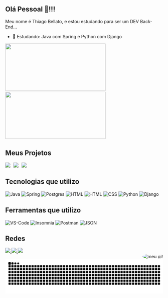 ## Olá Pessoal 👋!!!  
Meu nome é Thiago Bellato, e estou estudando para ser um DEV Back-End...

- 🌱 Estudando: Java com Spring e Python com Django

<div style="display: inline_block">
  <a href="https://github.com/anuraghazra/github-readme-stats">
    <img height=150 width=320 src="https://github-readme-stats.vercel.app/api?username=thiagobellato&show_icons=true&layout=compact&langs_count=8&card_width=320&theme=merko" />
  </a>
  <a href="https://github.com/anuraghazra/convoychat">
    <img height=150 width=320 src="https://github-readme-stats.vercel.app/api/top-langs?username=thiagobellato&show_icons=true&layout=compact&langs_count=8&card_width=320&theme=merko" />
  </a>
</div>

## Meus Projetos

<div style="display: flex; gap: 10px; flex-wrap: wrap;">
  <a href="https://github.com/thiagobellato/trabalho-api-grupo6">
    <img src="https://github-readme-stats.vercel.app/api/pin/?username=thiagobellato&repo=trabalho-api-grupo6&show_icons=true&layout=compact&langs_count=8&card_width=320&theme=merko"/>
  </a>
  <a href="https://github.com/thiagobellato/futstats-manager">
    <img src="https://github-readme-stats.vercel.app/api/pin/?username=thiagobellato&repo=futstats-manager&show_icons=true&layout=compact&langs_count=8&card_width=480&theme=merko"/>
  </a>
  <a href="https://github.com/thiagobellato/futstats-manager-front">
    <img src="https://github-readme-stats.vercel.app/api/pin/?username=thiagobellato&repo=futstats-manager-front&show_icons=true&layout=compact&langs_count=8&card_width=480&theme=merko"/>
  </a>
</div>

## Tecnologias que utilizo

<div style="display: inline_block">
  <img align="center" alt="Java" height="35" width="40" src="https://cdn.jsdelivr.net/gh/devicons/devicon/icons/java/java-original.svg" />
  <img align="center" alt="Spring" height="35" width="40" src="https://cdn.jsdelivr.net/gh/devicons/devicon/icons/spring/spring-original.svg" />
  <img align="center" alt="Postgres" height="35" width="40" src="https://cdn.jsdelivr.net/gh/devicons/devicon/icons/postgresql/postgresql-original.svg" />
  <img align="center" alt="HTML" height="30" width="40" src="https://cdn.jsdelivr.net/gh/devicons/devicon@latest/icons/javascript/javascript-original.svg" />
  <img align="center" alt="HTML" height="30" width="40" src="https://cdn.jsdelivr.net/gh/devicons/devicon/icons/html5/html5-original.svg" />
  <img align="center" alt="CSS" height="30" width="40" src="https://cdn.jsdelivr.net/gh/devicons/devicon/icons/css3/css3-original.svg" />
  <img align="center" alt="Python" height="35" width="40" src="https://cdn.jsdelivr.net/gh/devicons/devicon@latest/icons/python/python-original.svg" />
  <img align="center" alt="Django" height="35" width="40" src="https://cdn.jsdelivr.net/gh/devicons/devicon@latest/icons/django/django-plain.svg" />

 
</div>

## Ferramentas que utilizo

<div style="display: inline_block">
  <img align="center" alt="VS-Code" height="30" width="40" src="https://cdn.jsdelivr.net/gh/devicons/devicon@latest/icons/vscode/vscode-original.svg" />
  <img align="center" alt="Insomnia" height="30" width="40" src="https://cdn.jsdelivr.net/gh/devicons/devicon/icons/insomnia/insomnia-original.svg" />
  <img align="center" alt="Postman" height="30" width="40" src="https://cdn.jsdelivr.net/gh/devicons/devicon@latest/icons/postman/postman-original.svg" />
  <img align="center" alt="JSON" height="30" width="40" src="https://cdn.jsdelivr.net/gh/devicons/devicon@latest/icons/json/json-original.svg" /> 
</div>

## Redes

<div style="display: inline_block">
  <a href="https://instagram.com/_ph0nix" target="_blank">
    <img src="https://img.shields.io/badge/-Instagram-%23E4405F?style=for-the-badge&logo=instagram&logoColor=white" target="_blank">
  </a> 
  <a href="https://www.linkedin.com/in/thiago-frederico-bellato-32814727a" target="_blank">
    <img src="https://img.shields.io/badge/-LinkedIn-%230077B5?style=for-the-badge&logo=linkedin&logoColor=white" target="_blank">
  </a>
  <a href="mailto:tfbellato@hotmail.com" target="_blank">
    <img src="https://img.shields.io/badge/Microsoft_Outlook-0078D4?style=for-the-badge&logo=microsoft-outlook&logoColor=white" target="_blank">
  </a>
</div>

<div align="right">
    <img src="https://media.discordapp.net/attachments/1348101369319653446/1412053137254125688/1db83d319377d0afb1922bcbc2709e8d.gif?ex=68b6e476&is=68b592f6&hm=c9abdd3ad72774ec3aae91218a5f6e09e761a344e444d45d3c7a91438d033f41&=" width="110" height="110" alt="meu gif" style="border-radius: 50%;">
</div>

<picture>
  <source media="(prefers-color-scheme: dark)" srcset="https://raw.githubusercontent.com/thiagobellato/thiagobellato/output/github-contribution-grid-snake-dark.svg">
  <source media="(prefers-color-scheme: light)" srcset="https://raw.githubusercontent.com/thiagobellato/thiagobellato/output/github-contribution-grid-snake.svg">
  <img alt="github contribution grid snake animation" src="https://raw.githubusercontent.com/thiagobellato/thiagobellato/output/github-contribution-grid-snake.svg">
</picture>
